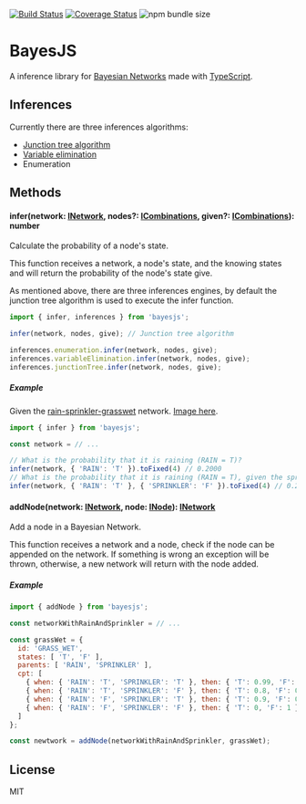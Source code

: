 [![Build Status](https://travis-ci.org/bayesjs/bayesjs.svg?branch=master)](https://travis-ci.org/bayesjs/bayesjs)
[![Coverage Status](https://coveralls.io/repos/github/bayesjs/bayesjs/badge.svg)](https://coveralls.io/github/bayesjs/bayesjs)
![npm bundle size](https://img.shields.io/bundlephobia/min/bayesjs)

# BayesJS

A inference library for [Bayesian Networks](https://en.wikipedia.org/wiki/Bayesian_network) made with [TypeScript](https://www.typescriptlang.org/).

## Inferences

Currently there are three inferences algorithms:

- [Junction tree algorithm](https://en.wikipedia.org/wiki/Junction_tree_algorithm)
- [Variable elimination](https://en.wikipedia.org/wiki/Variable_elimination)
- Enumeration

## Methods

#### infer(network: [INetwork](https://github.com/fhelwanger/bayesjs/blob/master/src/types/INetwork.ts), nodes?: [ICombinations](https://github.com/fhelwanger/bayesjs/blob/master/src/types/ICombinations.ts), given?: [ICombinations](https://github.com/fhelwanger/bayesjs/blob/master/src/types/ICombinations.ts)): number
Calculate the probability of a node's state.

This function receives a network, a node's state, and the knowing states and will return the probability of the node's state give.

As mentioned above, there are three inferences engines, by default the junction tree algorithm is used to execute the infer function.

```js
import { infer, inferences } from 'bayesjs';

infer(network, nodes, give); // Junction tree algorithm

inferences.enumeration.infer(network, nodes, give);
inferences.variableElimination.infer(network, nodes, give);
inferences.junctionTree.infer(network, nodes, give);
```

##### Example

Given the [rain-sprinkler-grasswet](https://github.com/fhelwanger/bayesjs/blob/master/models/rain-sprinkler-grasswet.ts) network. [Image here](https://en.wikipedia.org/wiki/Bayesian_network#/media/File:SimpleBayesNet.svg).

```js
import { infer } from 'bayesjs';

const network = // ...

// What is the probability that it is raining (RAIN = T)?
infer(network, { 'RAIN': 'T' }).toFixed(4) // 0.2000
// What is the probability that it is raining (RAIN = T), given the sprinkler is off (SPRINKLER = F)?
infer(network, { 'RAIN': 'T' }, { 'SPRINKLER': 'F' }).toFixed(4) // 0.2920
```

#### addNode(network: [INetwork](https://github.com/fhelwanger/bayesjs/blob/master/src/types/INetwork.ts), node: [INode](https://github.com/fhelwanger/bayesjs/blob/master/src/types/INode.ts)): [INetwork](https://github.com/fhelwanger/bayesjs/blob/master/src/types/INetwork.ts)
Add a node in a Bayesian Network.

This function receives a network and a node, check if the node can be appended on the network. If something is wrong an exception will be thrown, otherwise, a new network will return with the node added.

##### Example

```js
import { addNode } from 'bayesjs';

const networkWithRainAndSprinkler = // ...

const grassWet = {
  id: 'GRASS_WET',
  states: [ 'T', 'F' ],
  parents: [ 'RAIN', 'SPRINKLER' ],
  cpt: [
    { when: { 'RAIN': 'T', 'SPRINKLER': 'T' }, then: { 'T': 0.99, 'F': 0.01 } },
    { when: { 'RAIN': 'T', 'SPRINKLER': 'F' }, then: { 'T': 0.8, 'F': 0.2 } },
    { when: { 'RAIN': 'F', 'SPRINKLER': 'T' }, then: { 'T': 0.9, 'F': 0.1 } },
    { when: { 'RAIN': 'F', 'SPRINKLER': 'F' }, then: { 'T': 0, 'F': 1 } }
  ]
};

const newtwork = addNode(networkWithRainAndSprinkler, grassWet);
```

## License

MIT
